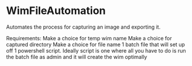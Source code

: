 # WimFileAutomation  
Automates the process for capturing an image and exporting it.

Requirements:
Make a choice for temp wim name
Make a choice for captured directory
Make a choice for file name
1 batch file that will set up off 1 powershell script.
Ideally script is one where all you have to do is run the batch file as admin and it will create the wim optimally